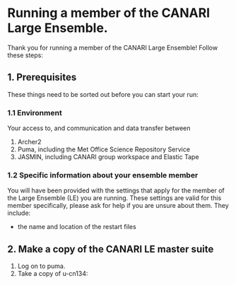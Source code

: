 # Running a member of the CANARI Large Ensemble.

Thank you for running a member of the CANARI Large Ensemble! Follow these steps:

## 1. Prerequisites
These things need to be sorted out before you can start your run:
### 1.1 Environment
Your access to, and communication and data transfer between
1. Archer2
2. Puma, including the Met Office Science Repository Service
3. JASMIN, including CANARI group workspace and Elastic Tape

### 1.2 Specific information about your ensemble member
You will have been provided with the settings that apply for the member of the Large Ensemble (LE) you are running.
These settings are valid for this member specifically, please ask for help if you are unsure about them. They include:
- the name and location of the restart files

## 2. Make a copy of the CANARI LE master suite
1. Log on to puma.
2. Take a copy of u-cn134:
    

